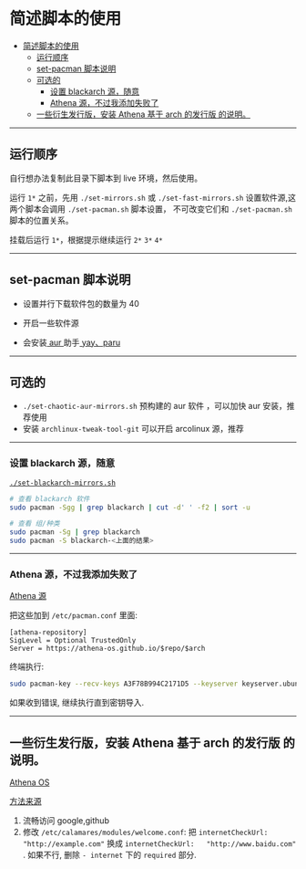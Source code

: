# 简述脚本的使用

<!--toc:start-->
- [简述脚本的使用](#简述脚本的使用)
  - [运行顺序](#运行顺序)
  - [set-pacman 脚本说明](#set-pacman-脚本说明)
  - [可选的](#可选的)
    - [设置 blackarch 源，随意](#设置-blackarch-源随意)
    - [Athena 源，不过我添加失败了](#athena-源不过我添加失败了)
  - [一些衍生发行版，安装 Athena 基于 arch 的发行版 的说明。](#一些衍生发行版安装-athena-基于-arch-的发行版-的说明)
<!--toc:end-->

---

## 运行顺序

自行想办法复制此目录下脚本到 live 环境，然后使用。

运行 `1*` 之前，先用 `./set-mirrors.sh` 或 `./set-fast-mirrors.sh` 设置软件源,这两个脚本会调用 `./set-pacman.sh` 脚本设置， 不可改变它们和 `./set-pacman.sh` 脚本的位置关系。

挂载后运行 `1*`，根据提示继续运行 `2*` `3*` `4*`

---

## set-pacman 脚本说明

-   设置并行下载软件包的数量为 40
-   开启一些软件源

-   会安装[ aur ](<https://wiki.archlinuxcn.org/wiki/Arch_%E7%94%A8%E6%88%B7%E8%BD%AF%E4%BB%B6%E4%BB%93%E5%BA%93_(AUR)>)助手[ yay、paru ](https://wiki.archlinuxcn.org/wiki/AUR_%E5%8A%A9%E6%89%8B)

---

## 可选的

-   `./set-chaotic-aur-mirrors.sh` 预构建的 aur 软件 ，可以加快 aur 安装，推荐使用
-   安装 `archlinux-tweak-tool-git` 可以开启 arcolinux 源，推荐

---

### 设置 blackarch 源，随意

[`./set-blackarch-mirrors.sh`](https://blackarch.org/)

```bash
# 查看 blackarch 软件
sudo pacman -Sgg | grep blackarch | cut -d' ' -f2 | sort -u

# 查看 组/种类
sudo pacman -Sg | grep blackarch
sudo pacman -S blackarch-<上面的结果>
```

---

### Athena 源，不过我添加失败了

[Athena 源](https://github.com/Athena-OS/athena-repository)

把这些加到 `/etc/pacman.conf` 里面:

```confini
[athena-repository]
SigLevel = Optional TrustedOnly
Server = https://athena-os.github.io/$repo/$arch
```

终端执行:

```bash
sudo pacman-key --recv-keys A3F78B994C2171D5 --keyserver keyserver.ubuntu.com
```

如果收到错误, 继续执行直到密钥导入.

---

## 一些衍生发行版，安装 Athena 基于 arch 的发行版 的说明。

[Athena OS](https://github.com/Athena-OS/athena-iso/releases)

[方法来源](https://github.com/Athena-OS/athena-iso/issues/23)

1. 流畅访问 google,github
2. 修改 `/etc/calamares/modules/welcome.conf`: 把 `internetCheckUrl:   "http://example.com"` 换成 `internetCheckUrl:   "http://www.baidu.com"` .
   如果不行, 删除 `- internet` 下的 `required` 部分.
